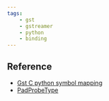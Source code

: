 ```yaml
---
tags:
    - gst
    - gstreamer
    - python
    - binding
---
```




## Reference
- [Gst C python symbol mapping](https://lazka.github.io/pgi-docs/Gst-1.0/mapping.html)
- [PadProbeType](https://valadoc.org/gstreamer-1.0/Gst.PadProbeType.html)

